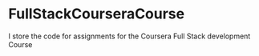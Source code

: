 # FullStackCourseraCourse
I store the code for assignments for the Coursera Full Stack development Course
